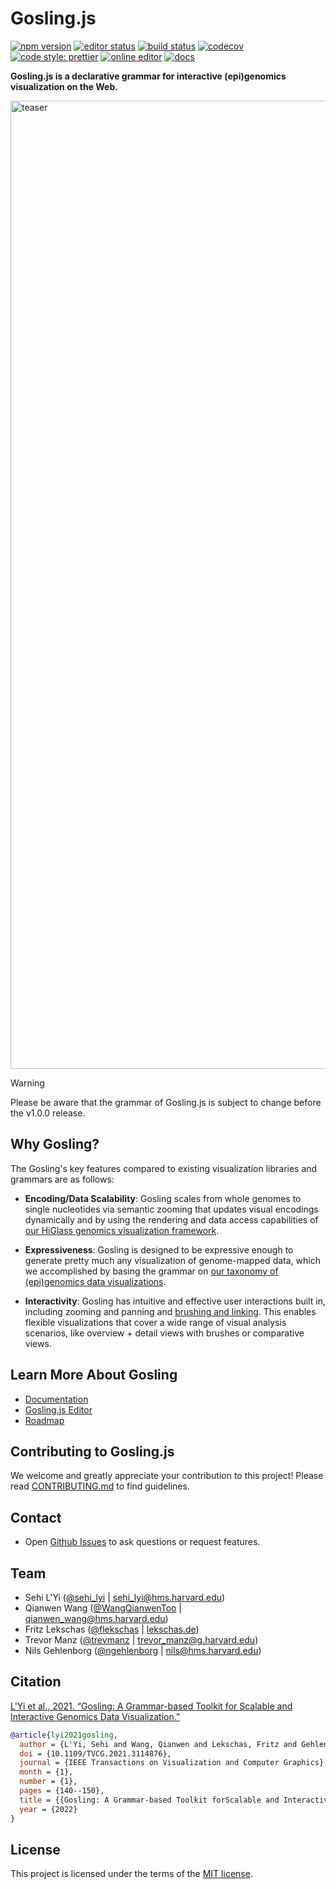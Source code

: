 # Gosling.js

[![npm version](https://img.shields.io/npm/v/gosling.js.svg)](https://www.npmjs.com/package/gosling.js) [![editor status](https://github.com/gosling-lang/gosling.js/actions/workflows/deploy-editor.yml/badge.svg)](https://github.com/gosling-lang/gosling.js/actions/workflows/deploy-editor.yml) [![build status](https://github.com/gosling-lang/gosling.js/actions/workflows/ci.yml/badge.svg)](https://github.com/gosling-lang/gosling.js/actions/workflows/ci.yml) [![codecov](https://img.shields.io/codecov/c/github/gosling-lang/gosling.js/master.svg?cacheSeconds=60)](https://codecov.io/gh/gosling-lang/gosling.js) [![code style: prettier](https://img.shields.io/badge/code_style-prettier-ff69b4.svg)](https://github.com/prettier/prettier) [![online editor](https://img.shields.io/badge/demo-online_editor-E08243.svg)](https://gosling.js.org/) [![docs](https://img.shields.io/badge/docs-📖-57B4E9.svg)](http://gosling-lang.org/docs/)

**Gosling.js is a declarative grammar for interactive (epi)genomics visualization on the Web.**

<img width="1549" alt="teaser" src="https://user-images.githubusercontent.com/9922882/109852545-e05f3400-7c22-11eb-90f3-7371e4ddeb42.png">

> [!WARNING]
> Please be aware that the grammar of Gosling.js is subject to change before the v1.0.0 release.

## Why Gosling?

The Gosling's key features compared to existing visualization libraries and grammars are as follows:

-   **Encoding/Data Scalability**: Gosling scales from whole genomes to single nucleotides via semantic zooming that updates visual encodings dynamically and by using the rendering and data access capabilities of [our HiGlass genomics visualization framework](http://higlass.io/).

-   **Expressiveness**: Gosling is designed to be expressive enough to generate pretty much any visualization of genome-mapped data, which we accomplished by basing the grammar on [our taxonomy of (epi)genomics data visualizations](https://onlinelibrary.wiley.com/doi/full/10.1111/cgf.13727).

-   **Interactivity**: Gosling has intuitive and effective user interactions built in, including zooming and panning and [brushing and linking](https://infovis-wiki.net/wiki/Linking_and_Brushing). This enables flexible visualizations that cover a wide range of visual analysis scenarios, like overview + detail views with brushes or comparative views.

## Learn More About Gosling

-   [Documentation](http://gosling-lang.org/)
-   [Gosling.js Editor](https://gosling.js.org/)
-   [Roadmap](https://github.com/gosling-lang/gosling.js/projects/1)

## Contributing to Gosling.js

We welcome and greatly appreciate your contribution to this project! Please read [CONTRIBUTING.md](/CONTRIBUTING.md) to find guidelines.

## Contact

-   Open [Github Issues](https://github.com/gosling-lang/gosling.js/issues/) to ask questions or request features.

## Team

-   Sehi L'Yi ([@sehi_lyi](https://twitter.com/sehi_lyi) | <sehi_lyi@hms.harvard.edu>)
-   Qianwen Wang ([@WangQianwenToo](https://twitter.com/WangQianwenToo) | <qianwen_wang@hms.harvard.edu>)
-   Fritz Lekschas ([@flekschas](https://twitter.com/flekschas) | [lekschas.de](https://lekschas.de))
-   Trevor Manz ([@trevmanz](https://twitter.com/trevmanz) | <trevor_manz@g.harvard.edu>)
-   Nils Gehlenborg ([@ngehlenborg](https://twitter.com/ngehlenborg) | <nils@hms.harvard.edu>)

## Citation

[L'Yi et al., 2021. “Gosling: A Grammar-based Toolkit for Scalable and Interactive Genomics Data Visualization.”](https://osf.io/6evmb)

```bib
@article{lyi2021gosling,
  author = {L'Yi, Sehi and Wang, Qianwen and Lekschas, Fritz and Gehlenborg, Nils},
  doi = {10.1109/TVCG.2021.3114876},
  journal = {IEEE Transactions on Visualization and Computer Graphics},
  month = {1},
  number = {1},
  pages = {140--150},
  title = {{Gosling: A Grammar-based Toolkit forScalable and Interactive Genomics Data Visualization}},
  year = {2022}
}
```

## License

This project is licensed under the terms of the [MIT license](https://github.com/gosling-lang/gosling.js/blob/main/LICENSE.md).
